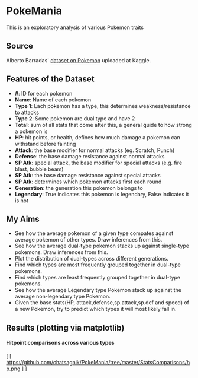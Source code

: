 # PokeMania
This is an exploratory analysis of various Pokemon traits

## Source
Alberto Barradas' [dataset on Pokemon](https://www.kaggle.com/abcsds/pokemon) uploaded at Kaggle. 

## Features of the Dataset
* **#**: ID for each pokemon
* **Name**: Name of each pokemon
* **Type 1**: Each pokemon has a type, this determines weakness/resistance to attacks
* **Type 2**: Some pokemon are dual type and have 2
* **Total**: sum of all stats that come after this, a general guide to how strong a pokemon is
* **HP**: hit points, or health, defines how much damage a pokemon can withstand before fainting
* **Attack**: the base modifier for normal attacks (eg. Scratch, Punch)
* **Defense**: the base damage resistance against normal attacks
* **SP Atk**: special attack, the base modifier for special attacks (e.g. fire blast, bubble beam)
* **SP Atk**: the base damage resistance against special attacks
* **SP Atk**: determines which pokemon attacks first each round
* **Generation**: the generation this pokemon belongs to
* **Legendary**: True indicates this pokemon is legendary, False indicates it is not

## My Aims
* See how the average pokemon of a given type compates against average pokemon of other types. Draw inferences from this.
* See how the average dual-type pokemon stacks up against single-type pokemons. Draw inferences from this.
* Plot the distribution of dual-types across different generations.
* Find which types are most frequently grouped together in dual-type pokemons.
* Find which types are least frequently grouped together in dual-type pokemons.
* See how the average Legendary type Pokemon stack up against the average non-legendary type Pokemon.
* Given the base stats(HP, attack,defense,sp.attack,sp.def and speed) of a new Pokemon, try to predict which types it will most likely fall in.

## Results (plotting via matplotlib)
#### Hitpoint comparisons across various types
[ [ https://github.com/chatsagnik/PokeMania/tree/master/StatsComparisons/hp.png ] ]
